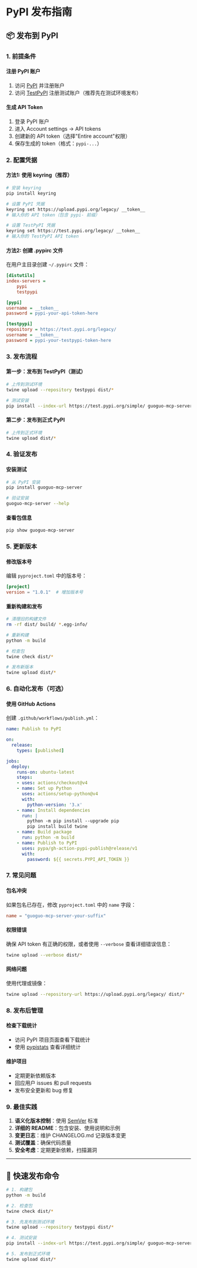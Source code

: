 # PyPI 发布指南

## 📦 发布到 PyPI

### 1. 前提条件

#### 注册 PyPI 账户
1. 访问 [PyPI](https://pypi.org/) 并注册账户
2. 访问 [TestPyPI](https://test.pypi.org/) 注册测试账户（推荐先在测试环境发布）

#### 生成 API Token
1. 登录 PyPI 账户
2. 进入 Account settings → API tokens
3. 创建新的 API token（选择"Entire account"权限）
4. 保存生成的 token（格式：`pypi-...`）

### 2. 配置凭据

#### 方法1: 使用 keyring（推荐）
```bash
# 安装 keyring
pip install keyring

# 设置 PyPI 凭据
keyring set https://upload.pypi.org/legacy/ __token__
# 输入你的 API token（包含 pypi- 前缀）

# 设置 TestPyPI 凭据
keyring set https://test.pypi.org/legacy/ __token__
# 输入你的 TestPyPI API token
```

#### 方法2: 创建 .pypirc 文件
在用户主目录创建 `~/.pypirc` 文件：
```ini
[distutils]
index-servers =
    pypi
    testpypi

[pypi]
username = __token__
password = pypi-your-api-token-here

[testpypi]
repository = https://test.pypi.org/legacy/
username = __token__
password = pypi-your-testpypi-token-here
```

### 3. 发布流程

#### 第一步：发布到 TestPyPI（测试）
```bash
# 上传到测试环境
twine upload --repository testpypi dist/*

# 测试安装
pip install --index-url https://test.pypi.org/simple/ guoguo-mcp-server
```

#### 第二步：发布到正式 PyPI
```bash
# 上传到正式环境
twine upload dist/*
```

### 4. 验证发布

#### 安装测试
```bash
# 从 PyPI 安装
pip install guoguo-mcp-server

# 验证安装
guoguo-mcp-server --help
```

#### 查看包信息
```bash
pip show guoguo-mcp-server
```

### 5. 更新版本

#### 修改版本号
编辑 `pyproject.toml` 中的版本号：
```toml
[project]
version = "1.0.1"  # 增加版本号
```

#### 重新构建和发布
```bash
# 清理旧的构建文件
rm -rf dist/ build/ *.egg-info/

# 重新构建
python -m build

# 检查包
twine check dist/*

# 发布新版本
twine upload dist/*
```

### 6. 自动化发布（可选）

#### 使用 GitHub Actions
创建 `.github/workflows/publish.yml`：
```yaml
name: Publish to PyPI

on:
  release:
    types: [published]

jobs:
  deploy:
    runs-on: ubuntu-latest
    steps:
    - uses: actions/checkout@v4
    - name: Set up Python
      uses: actions/setup-python@v4
      with:
        python-version: '3.x'
    - name: Install dependencies
      run: |
        python -m pip install --upgrade pip
        pip install build twine
    - name: Build package
      run: python -m build
    - name: Publish to PyPI
      uses: pypa/gh-action-pypi-publish@release/v1
      with:
        password: ${{ secrets.PYPI_API_TOKEN }}
```

### 7. 常见问题

#### 包名冲突
如果包名已存在，修改 `pyproject.toml` 中的 `name` 字段：
```toml
name = "guoguo-mcp-server-your-suffix"
```

#### 权限错误
确保 API token 有正确的权限，或者使用 `--verbose` 查看详细错误信息：
```bash
twine upload --verbose dist/*
```

#### 网络问题
使用代理或镜像：
```bash
twine upload --repository-url https://upload.pypi.org/legacy/ dist/*
```

### 8. 发布后管理

#### 检查下载统计
- 访问 PyPI 项目页面查看下载统计
- 使用 [pypistats](https://pypistats.org/) 查看详细统计

#### 维护项目
- 定期更新依赖版本
- 回应用户 issues 和 pull requests
- 发布安全更新和 bug 修复

### 9. 最佳实践

1. **语义化版本控制**：使用 [SemVer](https://semver.org/) 标准
2. **详细的 README**：包含安装、使用说明和示例
3. **变更日志**：维护 CHANGELOG.md 记录版本变更
4. **测试覆盖**：确保代码质量
5. **安全考虑**：定期更新依赖，扫描漏洞

---

## 🚀 快速发布命令

```bash
# 1. 构建包
python -m build

# 2. 检查包
twine check dist/*

# 3. 先发布到测试环境
twine upload --repository testpypi dist/*

# 4. 测试安装
pip install --index-url https://test.pypi.org/simple/ guoguo-mcp-server

# 5. 发布到正式环境
twine upload dist/*
``` 